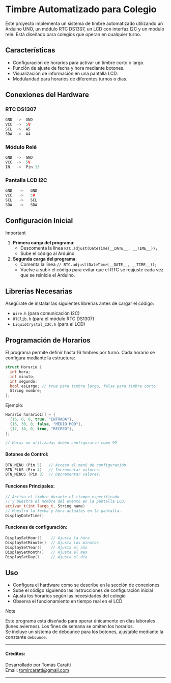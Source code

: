 # Timbre Automatizado para Colegio
Este proyecto implementa un sistema de timbre automatizado utilizando un Arduino UNO, un módulo RTC DS1307, un LCD con interfaz I2C y un módulo relé. Está diseñado para colegios que operan en cualquier turno.

## Características
- Configuración de horarios para activar un timbre corto o largo.
- Función de ajuste de fecha y hora mediante botones.
- Visualización de información en una pantalla LCD.
- Modularidad para horarios de diferentes turnos o días.

## Conexiones del Hardware
### RTC DS1307
```cpp
GND  ->  GND
VCC  ->  5V
SCL  ->  A5
SDA  ->  A4
```
### Módulo Relé
```cpp
GND  ->  GND
VCC  ->  5V
IN   ->  Pin 13
```
### Pantalla LCD I2C
```cpp
GND   ->   GND
VCC   ->   5V
SCL   ->   SCL
SDA   ->   SDA
```

## Configuración Inicial

> [!IMPORTANT] 
> 1. **Primera carga del programa**:
>    - Descomenta la línea `RTC.adjust(DateTime(__DATE__, __TIME__));`
>    - Sube el código al Arduino
> 2. **Segunda carga del programa**:
>    - Comenta la línea `// RTC.adjust(DateTime(__DATE__, __TIME__));`
>    - Vuelve a subir el código para evitar que el RTC se reajuste cada vez que se reinicie el Arduino.


## Librerías Necesarias
Asegúrate de instalar las siguientes librerías antes de cargar el código:

- `Wire.h` (para comunicación I2C)
- `RTClib.h` (para el módulo RTC DS1307)
- `LiquidCrystal_I2C.h` (para el LCD)


## Programación de Horarios
El programa permite definir hasta 16 timbres por turno. Cada horario se configura mediante la estructura:
```cpp
struct Horario {
  int hora;
  int minuto;
  int segundo;
  bool esLargo; // true para timbre largo, false para timbre corto
  String nombre;
};
```
Ejemplo:
```cpp
Horario horario1[] = {
  {16, 0, 0, true, "ENTRADA"},
  {16, 30, 0, false, "MEDIO MOD"},
  {17, 10, 0, true, "RECREO"},
};

// Horas no utilizadas deben configurarse como 99
```
#### Botones de Control:
```cpp
BTN_MENU (Pin 5)   // Acceso al menú de configuración.
BTN_PLUS (Pin 4)   // Incrementar valores.
BTN_MINUS (Pin 3)  // Decrementar valores.
```
#### Funciones Principales:
```cpp
// Activa el timbre durante el tiempo especificado
// y muestra el nombre del evento en la pantalla LCD.
activar_t(int largo_t, String name)
// Muestra la fecha y hora actuales en la pantalla.
DisplayDateTime()
```
#### Funciones de configuración:
```cpp
DisplaySetHour()    // Ajusta la hora
DisplaySetMinute()  // Ajusta los minutos
DisplaySetYear()    // Ajusta el año
DisplaySetMonth()   // Ajusta el mes
DisplaySetDay()     // Ajusta el día
```

## Uso
- Configura el hardware como se describe en la sección de conexiones
- Sube el código siguiendo las instrucciones de configuración inicial
- Ajusta los horarios según las necesidades del colegio
- Observa el funcionamiento en tiempo real en el LCD


> [!NOTE]
> Este programa está diseñado para operar únicamente en días laborales (lunes aviernes). Los fines de semana se omiten los horarios.<br>
> Se incluye un sistema de debounce para los botones, ajustable mediante la constante `debounce`.

<hr>

#### Créditos:
Desarrollado por Tomás Caratti <br>
Email: tomircaratti@gmail.com

<hr>  
